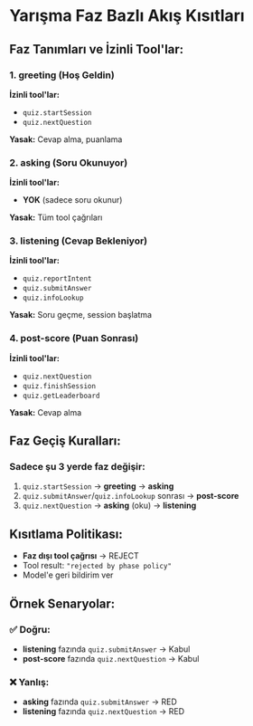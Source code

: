 # Yarışma Faz Bazlı Akış Kısıtları

## Faz Tanımları ve İzinli Tool'lar:

### 1. **greeting** (Hoş Geldin)
**İzinli tool'lar:**
- `quiz.startSession`
- `quiz.nextQuestion`

**Yasak:** Cevap alma, puanlama

### 2. **asking** (Soru Okunuyor)  
**İzinli tool'lar:**
- **YOK** (sadece soru okunur)

**Yasak:** Tüm tool çağrıları

### 3. **listening** (Cevap Bekleniyor)
**İzinli tool'lar:**
- `quiz.reportIntent`
- `quiz.submitAnswer` 
- `quiz.infoLookup`

**Yasak:** Soru geçme, session başlatma

### 4. **post-score** (Puan Sonrası)
**İzinli tool'lar:**
- `quiz.nextQuestion`
- `quiz.finishSession`
- `quiz.getLeaderboard`

**Yasak:** Cevap alma

## Faz Geçiş Kuralları:

### Sadece şu 3 yerde faz değişir:
1. `quiz.startSession` → **greeting** → **asking**
2. `quiz.submitAnswer`/`quiz.infoLookup` sonrası → **post-score**  
3. `quiz.nextQuestion` → **asking** (oku) → **listening**

## Kısıtlama Politikası:
- **Faz dışı tool çağrısı** → REJECT
- Tool result: `"rejected by phase policy"`
- Model'e geri bildirim ver

## Örnek Senaryolar:

### ✅ Doğru:
- **listening** fazında `quiz.submitAnswer` → Kabul
- **post-score** fazında `quiz.nextQuestion` → Kabul

### ❌ Yanlış:
- **asking** fazında `quiz.submitAnswer` → RED
- **listening** fazında `quiz.nextQuestion` → RED


